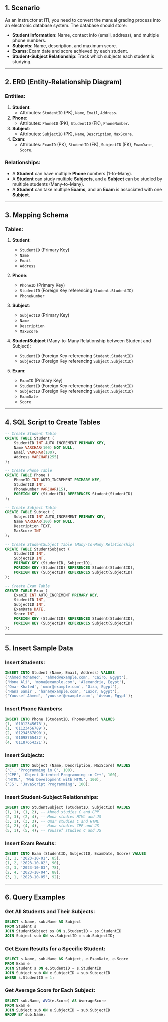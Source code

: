## 1. **Scenario**
As an instructor at ITI, you need to convert the manual grading process into an electronic database system. The database should store:
- **Student Information**: Name, contact info (email, address), and multiple phone numbers.
- **Subjects**: Name, description, and maximum score.
- **Exams**: Exam date and score achieved by each student.
- **Student-Subject Relationship**: Track which subjects each student is studying.

---

## 2. **ERD (Entity-Relationship Diagram)**

### Entities:
1. **Student**:
   - Attributes: `StudentID` (PK), `Name`, `Email`, `Address`.
2. **Phone**:
   - Attributes: `PhoneID` (PK), `StudentID` (FK), `PhoneNumber`.
3. **Subject**:
   - Attributes: `SubjectID` (PK), `Name`, `Description`, `MaxScore`.
4. **Exam**:
   - Attributes: `ExamID` (PK), `StudentID` (FK), `SubjectID` (FK), `ExamDate`, `Score`.

### Relationships:
- A **Student** can have multiple **Phone** numbers (1-to-Many).
- A **Student** can study multiple **Subjects**, and a **Subject** can be studied by multiple students (Many-to-Many).
- A **Student** can take multiple **Exams**, and an **Exam** is associated with one **Subject**.

---

## 3. **Mapping Schema**

### Tables:
1. **Student**:
   - `StudentID` (Primary Key)
   - `Name`
   - `Email`
   - `Address`

2. **Phone**:
   - `PhoneID` (Primary Key)
   - `StudentID` (Foreign Key referencing `Student.StudentID`)
   - `PhoneNumber`

3. **Subject**:
   - `SubjectID` (Primary Key)
   - `Name`
   - `Description`
   - `MaxScore`

4. **StudentSubject** (Many-to-Many Relationship between Student and Subject):
   - `StudentID` (Foreign Key referencing `Student.StudentID`)
   - `SubjectID` (Foreign Key referencing `Subject.SubjectID`)

5. **Exam**:
   - `ExamID` (Primary Key)
   - `StudentID` (Foreign Key referencing `Student.StudentID`)
   - `SubjectID` (Foreign Key referencing `Subject.SubjectID`)
   - `ExamDate`
   - `Score`

---

## 4. **SQL Script to Create Tables**

```sql
-- Create Student Table
CREATE TABLE Student (
    StudentID INT AUTO_INCREMENT PRIMARY KEY,
    Name VARCHAR(100) NOT NULL,
    Email VARCHAR(100),
    Address VARCHAR(255)
);

-- Create Phone Table
CREATE TABLE Phone (
    PhoneID INT AUTO_INCREMENT PRIMARY KEY,
    StudentID INT,
    PhoneNumber VARCHAR(15),
    FOREIGN KEY (StudentID) REFERENCES Student(StudentID)
);

-- Create Subject Table
CREATE TABLE Subject (
    SubjectID INT AUTO_INCREMENT PRIMARY KEY,
    Name VARCHAR(100) NOT NULL,
    Description TEXT,
    MaxScore INT
);

-- Create StudentSubject Table (Many-to-Many Relationship)
CREATE TABLE StudentSubject (
    StudentID INT,
    SubjectID INT,
    PRIMARY KEY (StudentID, SubjectID),
    FOREIGN KEY (StudentID) REFERENCES Student(StudentID),
    FOREIGN KEY (SubjectID) REFERENCES Subject(SubjectID)
);

-- Create Exam Table
CREATE TABLE Exam (
    ExamID INT AUTO_INCREMENT PRIMARY KEY,
    StudentID INT,
    SubjectID INT,
    ExamDate DATE,
    Score INT,
    FOREIGN KEY (StudentID) REFERENCES Student(StudentID),
    FOREIGN KEY (SubjectID) REFERENCES Subject(SubjectID)
);
```

---

## 5. **Insert Sample Data**

### Insert Students:
```sql
INSERT INTO Student (Name, Email, Address) VALUES
('Ahmed Mohamed', 'ahmed@example.com', 'Cairo, Egypt'),
('Mona Ali', 'mona@example.com', 'Alexandria, Egypt'),
('Omar Khaled', 'omar@example.com', 'Giza, Egypt'),
('Hana Samir', 'hana@example.com', 'Luxor, Egypt'),
('Youssef Ahmed', 'youssef@example.com', 'Aswan, Egypt');
```

### Insert Phone Numbers:
```sql
INSERT INTO Phone (StudentID, PhoneNumber) VALUES
(1, '01012345678'),
(1, '01123456789'),
(2, '01234567890'),
(3, '01098765432'),
(4, '01187654321');
```

### Insert Subjects:
```sql
INSERT INTO Subject (Name, Description, MaxScore) VALUES
('C', 'Programming in C', 100),
('CPP', 'Object-Oriented Programming in C++', 100),
('HTML', 'Web Development with HTML', 100),
('JS', 'JavaScript Programming', 100);
```

### Insert Student-Subject Relationships:
```sql
INSERT INTO StudentSubject (StudentID, SubjectID) VALUES
(1, 1), (1, 2), -- Ahmed studies C and CPP
(2, 3), (2, 4), -- Mona studies HTML and JS
(3, 1), (3, 3), -- Omar studies C and HTML
(4, 2), (4, 4), -- Hana studies CPP and JS
(5, 1), (5, 4); -- Youssef studies C and JS
```

### Insert Exam Results:
```sql
INSERT INTO Exam (StudentID, SubjectID, ExamDate, Score) VALUES
(1, 1, '2023-10-01', 85),
(1, 2, '2023-10-02', 90),
(2, 3, '2023-10-03', 78),
(2, 4, '2023-10-04', 88),
(3, 1, '2023-10-05', 92);
```

---

## 6. **Query Examples**

### Get All Students and Their Subjects:
```sql
SELECT s.Name, sub.Name AS Subject
FROM Student s
JOIN StudentSubject ss ON s.StudentID = ss.StudentID
JOIN Subject sub ON ss.SubjectID = sub.SubjectID;
```

### Get Exam Results for a Specific Student:
```sql
SELECT s.Name, sub.Name AS Subject, e.ExamDate, e.Score
FROM Exam e
JOIN Student s ON e.StudentID = s.StudentID
JOIN Subject sub ON e.SubjectID = sub.SubjectID
WHERE s.StudentID = 1;
```

### Get Average Score for Each Subject:
```sql
SELECT sub.Name, AVG(e.Score) AS AverageScore
FROM Exam e
JOIN Subject sub ON e.SubjectID = sub.SubjectID
GROUP BY sub.Name;
```
